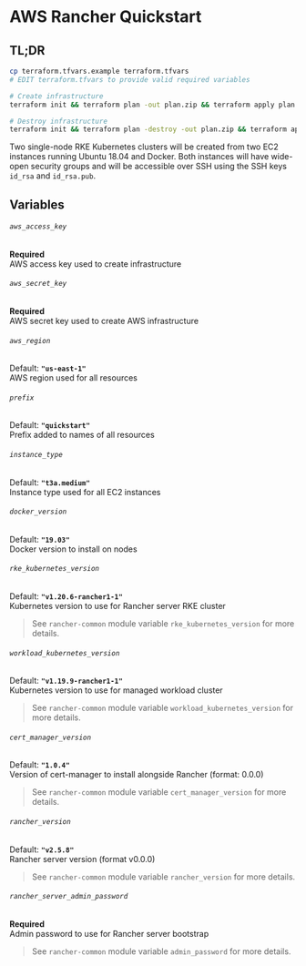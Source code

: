 # AWS Rancher Quickstart

## TL;DR
```bash
cp terraform.tfvars.example terraform.tfvars
# EDIT terraform.tfvars to provide valid required variables

# Create infrastructure
terraform init && terraform plan -out plan.zip && terraform apply plan.zip

# Destroy infrastructure
terraform init && terraform plan -destroy -out plan.zip && terraform apply plan.zip
```

Two single-node RKE Kubernetes clusters will be created from two EC2 instances running Ubuntu 18.04 and Docker.
Both instances will have wide-open security groups and will be accessible over SSH using the SSH keys
`id_rsa` and `id_rsa.pub`.

## Variables

###### `aws_access_key`
**Required**  
AWS access key used to create infrastructure

###### `aws_secret_key`
**Required**  
AWS secret key used to create AWS infrastructure

###### `aws_region`
Default: **`"us-east-1"`**  
AWS region used for all resources

###### `prefix`
Default: **`"quickstart"`**  
Prefix added to names of all resources

###### `instance_type`
Default: **`"t3a.medium"`**  
Instance type used for all EC2 instances

###### `docker_version`
Default: **`"19.03"`**  
Docker version to install on nodes

###### `rke_kubernetes_version`
Default: **`"v1.20.6-rancher1-1"`**  
Kubernetes version to use for Rancher server RKE cluster

> See `rancher-common` module variable `rke_kubernetes_version` for more details.

###### `workload_kubernetes_version`
Default: **`"v1.19.9-rancher1-1"`**  
Kubernetes version to use for managed workload cluster

> See `rancher-common` module variable `workload_kubernetes_version` for more details.

###### `cert_manager_version`
Default: **`"1.0.4"`**  
Version of cert-manager to install alongside Rancher (format: 0.0.0)

> See `rancher-common` module variable `cert_manager_version` for more details.

###### `rancher_version`
Default: **`"v2.5.8"`**  
Rancher server version (format v0.0.0)

> See `rancher-common` module variable `rancher_version` for more details.

###### `rancher_server_admin_password`
**Required**  
Admin password to use for Rancher server bootstrap

> See `rancher-common` module variable `admin_password` for more details.

